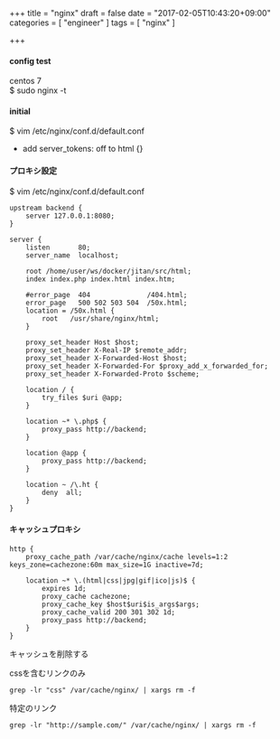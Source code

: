 +++
title = "nginx"
draft = false
date = "2017-02-05T10:43:20+09:00"
categories = [ "engineer" ]
tags = [ "nginx" ]

+++

#### config test

centos 7  
$ sudo nginx -t  

#### initial

$ vim /etc/nginx/conf.d/default.conf

- add server_tokens: off to html {}

#### プロキシ設定

$ vim /etc/nginx/conf.d/default.conf

```
upstream backend {
    server 127.0.0.1:8080;
}

server {
    listen       80;
    server_name  localhost;

    root /home/user/ws/docker/jitan/src/html;
    index index.php index.html index.htm;

    #error_page  404              /404.html;
    error_page   500 502 503 504  /50x.html;
    location = /50x.html {
        root   /usr/share/nginx/html;
    }

    proxy_set_header Host $host;
    proxy_set_header X-Real-IP $remote_addr;
    proxy_set_header X-Forwarded-Host $host;
    proxy_set_header X-Forwarded-For $proxy_add_x_forwarded_for;
    proxy_set_header X-Forwarded-Proto $scheme;

    location / {
        try_files $uri @app;
    }

    location ~* \.php$ {
        proxy_pass http://backend;
    }

    location @app {
        proxy_pass http://backend;
    }

    location ~ /\.ht {
        deny  all;
    }
}
```

#### キャッシュプロキシ

```
http {
    proxy_cache_path /var/cache/nginx/cache levels=1:2 keys_zone=cachezone:60m max_size=1G inactive=7d;

    location ~* \.(html|css|jpg|gif|ico|js)$ {
        expires 1d;
        proxy_cache cachezone;
        proxy_cache_key $host$uri$is_args$args;
        proxy_cache_valid 200 301 302 1d;
        proxy_pass http://backend;
    }
}
```

キャッシュを削除する

cssを含むリンクのみ

```
grep -lr "css" /var/cache/nginx/ | xargs rm -f
```

特定のリンク

```
grep -lr "http://sample.com/" /var/cache/nginx/ | xargs rm -f
```

